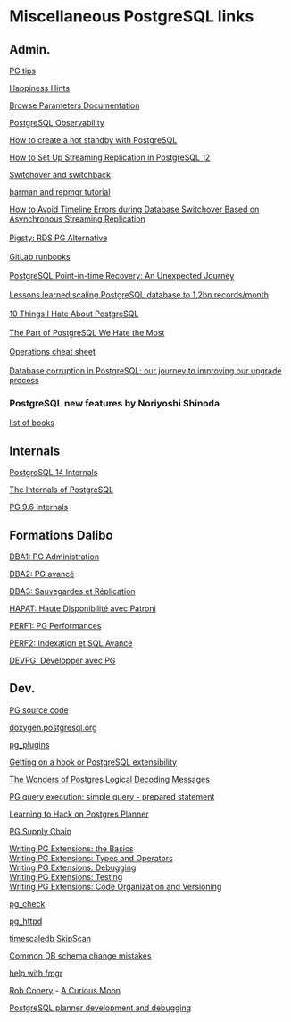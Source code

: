 # Miscellaneous PostgreSQL links

## Admin.

<a href=https://www.crunchydata.com/postgres-tips>PG tips</a>

<a href=https://ardentperf.com/happiness-hints/>Happiness Hints</a>

<a href=https://postgresqlco.nf/doc/en/param/>Browse Parameters Documentation</a>

<a href=https://pgstats.dev> PostgreSQL Observability</a>

<a href=https://linuxconfig.org/how-to-create-a-hot-standby-with-postgresql>How to create a hot standby with PostgreSQL</a>

<a href=https://www.percona.com/blog/how-to-set-up-streaming-replication-in-postgresql-12/>How to Set Up Streaming Replication in PostgreSQL 12</a>

<a href=https://www.enterprisedb.com/blog/switchoverswitchback-drill-validating-postgres-high-availability> Switchover and switchback</a>

<a href=https://itnext.io/database-operational-excellence-with-postgresql-12-3e7b74737495>barman and repmgr tutorial</a>

<a href=https://www.alibabacloud.com/blog/how-to-avoid-timeline-errors-during-database-switchover-based-on-asynchronous-streaming-replication_597819>
How to Avoid Timeline Errors during Database Switchover Based on Asynchronous Streaming Replication </a>
<br>
<br>
<a href=https://pigsty.cc/en/>Pigsty: RDS PG Alternative</a>
<br>
<br>
<a href=https://gitlab.com/gitlab-com/runbooks>GitLab runbooks</a>
<br>
<br>
<a href=https://www.endpointdev.com/blog/2016/01/postgresql-point-in-time-recovery>PostgreSQL Point-in-time Recovery: An Unexpected Journey</a>
<br>
<br>
<a href=https://gajus.medium.com/lessons-learned-scaling-postgresql-database-to-1-2bn-records-month-edc5449b3067>Lessons learned scaling PostgreSQL database to 1.2bn records/month</a>
<br>
<br>
<a href=https://rbranson.medium.com/10-things-i-hate-about-postgresql-20dbab8c2791>10 Things I Hate About PostgreSQL</a>
<br>
<br>
<a href=https://ottertune.com/blog/the-part-of-postgresql-we-hate-the-most/>The Part of PostgreSQL We Hate the Most</a>
<br>
<br>
<a href=https://wiki.postgresql.org/wiki/Operations_cheat_sheet>Operations cheat sheet</a>
<br>
<br>
<a href=https://www.adyen.com/knowledge-hub/database-corruption-in-postgresql>Database corruption in PostgreSQL: our journey to improving our upgrade process</a>


### PostgreSQL new features by Noriyoshi Shinoda 

<a href=https://github.com/nori-shinoda/documents>list of books</a>

## Internals
<a href=https://postgrespro.com/community/books/internals>PostgreSQL 14 Internals</a>

<a href=https://www.interdb.jp/pg/>The Internals of PostgreSQL</a>

<a href=https://h50146.www5.hpe.com/products/software/oe/linux/mainstream/support/lcc/pdf/PostgreSQL_Internals_1_for_PostgreSQL96_en_20170211-1.pdf>PG 9.6 Internals<a/>


## Formations Dalibo

<a href=https://public.dalibo.com/exports/formation/manuels/formations/dba1/dba1.handout.pdf>DBA1: PG Administration</a>

<a href=https://public.dalibo.com/exports/formation/manuels/formations/dba2/dba2.handout.pdf>DBA2: PG avancé</a>

<a href=https:///public.dalibo.com/exports/formation/manuels/formations/dba3/dba3.handout.pdf>DBA3: Sauvegardes et Réplication</a>

<a href=https://public.dalibo.com/exports/formation/manuels/formations/hapat/hapat.handout.pdf>HAPAT: Haute Disponibilité avec Patroni</a>

<a href=https://public.dalibo.com/exports/formation/manuels/formations/perf1/perf1.handout.pdf>PERF1: PG Performances </a>

<a href=https://public.dalibo.com/exports/formation/manuels/formations/perf2/perf2.handout.pdf>PERF2: Indexation et SQL Avancé</a>

<a href=https://public.dalibo.com/exports/formation/manuels/formations/devpg/devpg.handout.pdf>DEVPG: Développer avec PG </a>



## Dev.

<a href=https://github.com/postgres/postgres>PG source code</a>

<a href=https://doxygen.postgresql.org/>doxygen.postgresql.org</a>

<a href=https://github.com/michaelpq/pg_plugins> pg_plugins </a>

<a href=https://archive.fosdem.org/2021/schedule/event/postgresql_extensibility/attachments/slides/4348/export/events/attachments/postgresql_extensibility/slides/4348/fosdem21_postgres_extensibility.pdf> Getting on a hook or PostgreSQL extensibility </a>

<a href=https://www.infoq.com/articles/wonders-of-postgres-logical-decoding-messages/>The Wonders of Postgres Logical Decoding Messages</a>

<a href=https://dev.to/yugabyte/postgres-query-execution-simple-query-prepared-statement-3kk0> PG query execution: simple query - prepared statement </a>

<a href=https://github.com/melanieplageman/debugging_planner> Learning to Hack on Postgres Planner </a>

<a href=https://peter.eisentraut.org/blog/2023/01/30/postgresql-supply-chain>PG Supply Chain</a>

<a href=https://big-elephants.com/2015-10/writing-postgres-extensions-part-i/>Writing PG Extensions: the Basics</a>
<br>
<a href=https://big-elephants.com/2015-10/writing-postgres-extensions-part-ii/>Writing PG Extensions: Types and Operators</a>
<br>
<a href=https://big-elephants.com/2015-10/writing-postgres-extensions-part-iii/>Writing PG Extensions: Debugging</a>
<br>
<a href=https://big-elephants.com/2015-11/writing-postgres-extensions-part-iv/>Writing PG Extensions: Testing</a>
<br>
<a href=https://big-elephants.com/2015-11/writing-postgres-extensions-part-v/>Writing PG Extensions: Code Organization and Versioning</a>
<br>

<a href=https://github.com/tvondra/pg_check>pg_check</a>

<a href=https://github.com/markwkm/pg_httpd>pg_httpd</a>

<a href=https://github.com/timescale/timescaledb/blob/332dffeebc72cf16afbde802e2f19aead9bd7836/tsl/src/nodes/skip_scan/README.md>timescaledb SkipScan</a>

<a href=https://postgres.ai/blog/20220525-common-db-schema-change-mistakes#recommendations>Common DB schema change mistakes</a>

<a href="https://www.postgresql.org/message-id/CAKoxK+6mBXb=LB7pd9ZoT3zJf0EimfVnusFknyZJEeW4X_ZGiA@mail.gmail.com">help with fmgr</a>

<a href=https://robconery.com/>Rob Conery</a> -  <a href=https://bigmachine.io/products/a-curious-moon/>A Curious Moon</a>

<a href=https://dev.to/ashenblade/postgresql-planner-development-and-debugging-47mc> PostgreSQL planner development and debugging </a>

